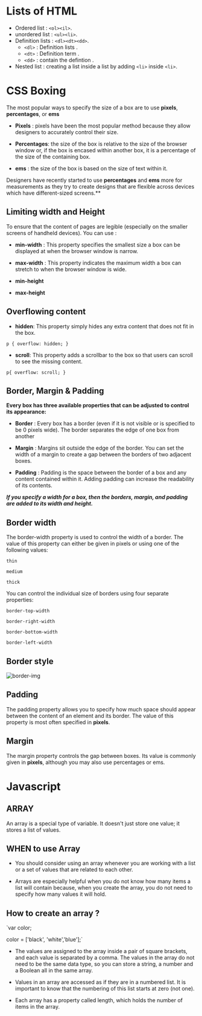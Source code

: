 # Lists of HTML
- Ordered list : `<ol><il>`.
- unordered list : `<ul><li>`.
- Definition lists : `<dl><dt><dd>`.
   - `<dl>` : Definition lists .
   - `<dt>` : Definition term .
   - `<dd>` : contain the defintion .
- Nested list : creating a list inside a list by adding `<li>` inside `<li>`.

# CSS Boxing 

The most popular ways to
specify the size of a box are
to use **pixels**, **percentages**, or
**ems**

- **Pixels** : pixels have
been the most popular method
because they allow designers to
accurately control their size.

- **Percentages**: the size of the box is relative to
the size of the browser window
or, if the box is encased within
another box, it is a percentage of
the size of the containing box.

- **ems** : the size
of the box is based on the size
of text within it. 

Designers
have recently started to use
**percentages** and **ems** more for
measurements as they try to
create designs that are flexible
across devices which have
different-sized screens.**


## Limiting width and Height
To ensure that the content of
pages are legible (especially on
the smaller screens of handheld
devices). You can use :

- **min-width** : This property specifies
the smallest size a box can be
displayed at when the browser
window is narrow. 

- **max-width** : This property indicates
the maximum width a box can
stretch to when the browser
window is wide.

- **min-height**

- **max-height**

## Overflowing content 

- **hidden**:
This property simply hides any
extra content that does not fit in
the box.

`p { overflow: hidden; }`

- **scroll**: This property adds a scrollbar to
the box so that users can scroll
to see the missing content.

`p{ overflow: scroll; }`


## Border, Margin & Padding

**Every box has three available properties that can be adjusted to control its appearance:**

- **Border** : Every box has a border (even if it is not visible or is specified to be 0 pixels wide). The border separates the edge of one box from another

- **Margin** : Margins sit outside the edge of the border. You can set the width of a margin to create a gap between the borders of two adjacent boxes.

- **Padding** : Padding is the space between the border of a box and any content contained within it. Adding padding can increase the readability of its contents.

***If you specify a width for a box, then the borders, margin, and padding are added to its width and height.***


## **Border width**

The border-width property is used to control the width of a border. The value of this property can either be given in pixels or using one of the following values:

`thin`

`medium`

`thick`

You can control the individual size of borders using four separate properties:

`border-top-width`

`border-right-width`

`border-bottom-width`

`border-left-width`

## Border style

![border-img](https://flaviocopes.com/css-border/Screen%20Shot%202019-04-07%20at%2016.43.10.png)


## Padding 
The padding property allows
you to specify how much space
should appear between the
content of an element and its
border.
The value of this property is
most often specified in **pixels**.

## Margin 
The margin property controls
the gap between boxes. Its value
is commonly given in **pixels**,
although you may also use
percentages or ems.




# Javascript
## ARRAY 
An array is a special type of variable. It doesn't
just store one value; it stores a list of values. 

## WHEN to use Array
- You should consider using an
array whenever you are working
with a list or a set of values that
are related to each other.

- Arrays are especially helpful
when you do not know how
many items a list will contain
because, when you create the
array, you do not need to specify
how many values it will hold.

## How to create an array ?

`var color;

color = ['black', 'white','blue'];`  


- The values are assigned to the
array inside a pair of square
brackets, and each value is
separated by a comma. The
values in the array do not need
to be the same data type, so you
can store a string, a number and
a Boolean all in the same array.

- Values in an array are accessed as if they are in
a numbered list. It is important to know that the
numbering of this list starts at zero (not one). 

- Each array has a property called
length, which holds the number
of items in the array. 







  